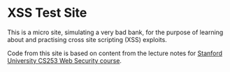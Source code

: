 # XSS Test Site

This is a micro site, simulating a very bad bank, for the purpose of learning about and practising cross site scripting (XSS) exploits.

Code from this site is based on content from the lecture notes for [Stanford University CS253 Web Security course](https://web.stanford.edu/class/cs253/).
